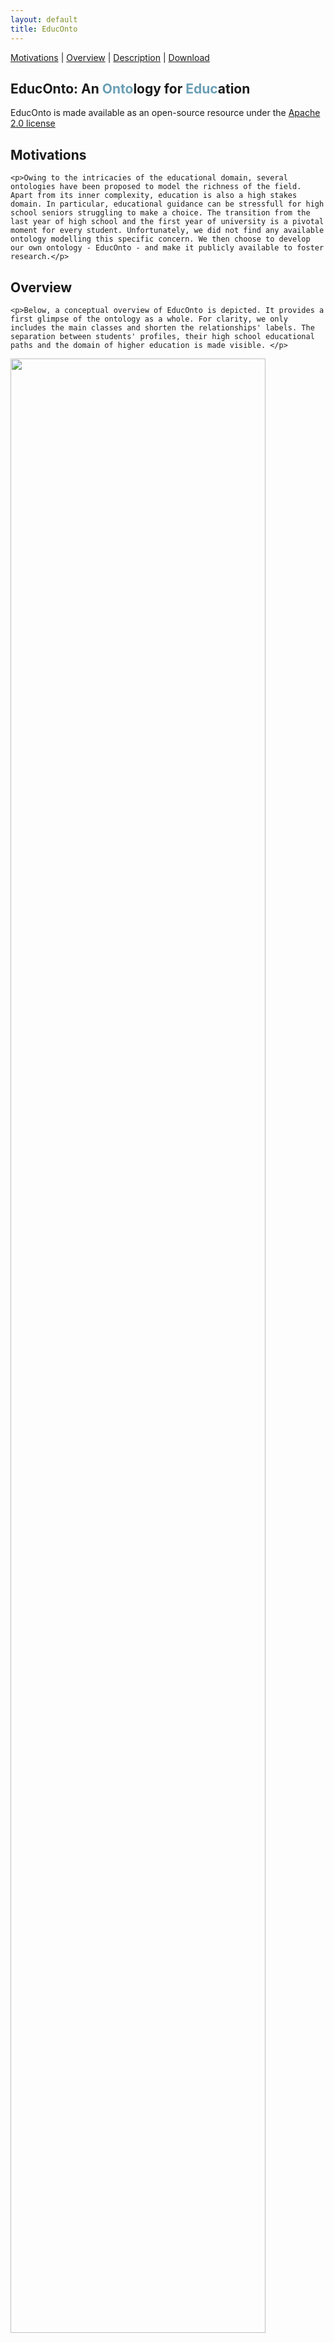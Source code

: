 ```yaml
---
layout: default
title: EducOnto
---
```


[Motivations](#motivations) | [Overview](#overview) | [Description](#description) | [Download](#download) 

<article class="mb-5" id="educonto">

<content>
  <h1 id="educontopage">EducOnto: An <span style="color: #6a9fb5">Onto</span>logy for <span style="color: #6a9fb5">Educ</span>ation</h1>
  
  <p class="message">EducOnto is made available as an open-source resource under the <a href="https://www.apache.org/licenses/LICENSE-2.0">Apache 2.0 license</a></p>
  
<h2 id="motivations">Motivations</h2>
  
    <p>Owing to the intricacies of the educational domain, several ontologies have been proposed to model the richness of the field. Apart from its inner complexity, education is also a high stakes domain. In particular, educational guidance can be stressfull for high school seniors struggling to make a choice. The transition from the last year of high school and the first year of university is a pivotal moment for every student. Unfortunately, we did not find any available ontology modelling this specific concern. We then choose to develop our own ontology - EducOnto - and make it publicly available to foster research.</p>
  
<h2 id="overview">Overview</h2>
  
    <p>Below, a conceptual overview of EducOnto is depicted. It provides a first glimpse of the ontology as a whole. For clarity, we only includes the main classes and shorten the relationships' labels. The separation between students' profiles, their high school educational paths and the domain of higher education is made visible. </p>
  
<img src ="../images/educonto.png" style="width:90%; height:90%" class="center">  
  
<h2 id="description">Description</h2>
  
In this subsection, we give a deeper insight into EducOnto. In particular, we give the reader a better understanding of how the different classes and properties have been designed, what they stand for and what their interactions are. Below are the main classes of EducOnto and what they stand for:
  
  <table>
<thead>
  <tr>
    <th>Class</th>
    <th>Description</th>
    <th>Example of Instance</th>
  </tr>
</thead>
<tbody>
  <tr>
    <td>educonto:AcademicSkill</td>
    <td>Skill that a student possesses</td>
    <td><i>&lthttp://purl.org/edukg/good_memory&gt</i></td>
  </tr>
  <tr>
    <td>educonto:Curriculum</td>
    <td>University curriculum</td>
    <td><i>&lthttp://purl.org/edukg/curriculum/lg_psycho&gt</i></td>
  </tr>
  <tr>
    <td>educonto:FieldOfStudy</td>
    <td>Field of Study</td>
    <td><i>&lthttp://purl.org/edukg/engineering&gt</i></td>
  </tr>
  <tr>
    <td>educonto:HighSchoolMajor</td>
    <td>Chosen major in high school</td>
    <td><i>&lthttp://purl.org/edukg/major/ts&gt</i></td>
  </tr>
    <tr>
    <td>educonto:HighSchoolSpecialty</td>
    <td>Chosen specialty in high school</td>
    <td><i>&lthttp://purl.org/edukg/spe/arts&gt</i></td>
  </tr>
      <tr>
    <td>educonto:Keyword</td>
    <td>Can be linked to student and seen as a center of interest. Can be linked to university curricula and high school majors and be seen as a descriptive feature</td>
    <td><i>&lthttp://purl.org/edukg/healthcare&gt</i></td>
  </tr>
      <tr>
    <td>educonto:Person</td>
    <td>High school senior or Undergraduate student</td>
    <td><i>&lthttp://purl.org/edukg/stud/user999&gt</i></td>
  </tr>
        <tr>
    <td>educonto:PersonalityTrait</td>
    <td>Personality trait a student possesses</td>
    <td><i>&lthttp://purl.org/edukg/investigative&gt</i></td>
  </tr>
        <tr>
    <td>educonto:SchoolSubject</td>
    <td>School subject taught at school</td>
    <td><i>&lthttp://purl.org/edukg/chemistry&gt</i></td>
  </tr>
  
</tbody>
</table>

Below are some of the 30 object properties of EducOnto. For clarity, we do not include the object properties whose meaning and domain-range pair are obvious.

<table>
<thead>
  <tr>
    <th>Object Property</th>
    <th>Domain</th>
    <th>Range</th>
  </tr>
</thead>
<tbody>
  <tr>
    <td>educonto:belongsToFieldOfStudy</td>
    <td>educonto:Curriculum</td>
    <td>educonto:FieldOfStudy</td>
  </tr>
   <tr>
    <td>educonto:hasFavoriteSchoolSubject</td>
    <td>educonto:Person</td>
    <td>educonto:SchoolSubject</td>
  </tr>
    <tr>
    <td>educonto:hasMainTopic</td>
    <td>educonto:HighSchoolMajor</td>
    <td>educonto:SchoolSubject</td>
  </tr>
  <tr>
    <td>educonto:hasSkill</td>
    <td>educonto:Person</td>
    <td>educonto:AcademicSkill</td>
  </tr>
  <tr>
    <td>educonto:isInterestedInKeyword</td>
    <td>educonto:Person</td>
    <td>educonto:Keyword</td>
  </tr>
    <tr>
    <td>...</td>
    <td>...</td>
    <td>...</td>
  </tr>
   <tr>
    <td>educonto:mentionedCurriculum</td>
    <td>educonto:Person</td>
    <td>educonto:Curriculum</td>
  </tr>
    <tr>
    <td>educonto:pickedGeneralMajor</td>
    <td>educonto:Person</td>
    <td>educonto:GeneralMajor</td>
  </tr>
      <tr>
    <td>educonto:recommendsHighSchoolMajor</td>
    <td>educonto:Curriculum</td>
    <td>educonto:HighSchoolMajor</td>
  </tr>
      <tr>
    <td>educonto:recommendsHighSchoolSpecialty</td>
    <td>educonto:Curriculum</td>
    <td>educonto:HighSchoolSpecialty</td>
  </tr>
      <tr>
    <td>educonto:requiresHighSchoolMajor</td>
    <td>educonto:Curriculum</td>
    <td>educonto:HighSchoolMajor</td>
  </tr>
      <tr>
    <td>educonto:requiresHighSchoolSpecialty</td>
    <td>educonto:Curriculum</td>
    <td>educonto:HighSchoolSpecialty</td>
  </tr>
</tbody>
</table>

 In order to comply with the <a href="https://www.nature.com/articles/sdata201618">FAIR principles for scientific data management</a>, standard Semantic Web vocabularies are integrated into EducOnto metadata. This is essential for properly describing the ontology, thus avoiding any possible misinterpretation. Below are the vocabularies we used to describe EducOnto metadata with their respective namespaces:
  
<h4> Ontology Namespaces </h4>
  <table style="width:100%">
    <tr>
    <th>Prefix</th>
    <th>Hyperlink</th> 
  </tr>
  <tr>
    <td>dc</td>
    <td> <a href="http://purl.org/dc/terms/">Dublin Core Term</a> </td> 
  </tr>
  <tr>
    <td>ed</td>
    <td> <a href="">EducOnto</a> </td> 
  </tr>
  <tr>
    <td>owl</td>
    <td><a href="http://www.w3.org/2002/07/owl#">Web Ontology Language </a> </td> 
  </tr>
  <tr>
    <td>rdf</td>
    <td><a href="http://www.w3.org/1999/02/22-rdf-syntax-ns">Resource Description Framework</a></td> 
  </tr>
  <tr>
    <td>rdfs</td>
    <td><a href="http://www.w3.org/2000/01/rdf-schema">RDF Schema</a></td> 
  </tr>
  <tr>
    <td>xml</td>
    <td><a href="http://www.w3.org/XML/1998/namespace#">Extensible Markup Language</a></td> 
  </tr>
   <tr>
    <td>xsd</td>
    <td><a href="http://www.w3.org/2001/XMLSchema#">XML Schema Definition</a></td> 
  </tr>
</table>
  
    
<h2 id="download">Download</h2>
    
<p><strong>EducOnto</strong> can be downloaded in .owl format at the following link: <a href="../educonto/educonto.owl" download>educonto.owl</a></p>
  
<!-- 
```graphql

owl:Thing 
  ├─ AcademicSkill
  ├─ Curriculum
  ├─ FieldOfStudy
  ├─ HighSchoolMajor
  ├─ HighSchoolSpecialty
  ├─ Keyword
  ├─ Person
  ├─ PersonalityTrait
  ├─ SchoolSubject
```

Below, we present the hierarchy for the Curriculum class. We limit ourselves to a depth of five for better readability:

```graphql

Curriculum 
  ├─ LongStudies
  │  ├─ Bachelor
  │  │  ├─ DualBachelor
  │  │  ├─ GeneralBachelor
  │  │  │ ├─ ArtAudiovisualDesign
  │  │  │ ├─ BusinessEconomyManagement
  │  │  │ ├─ Humanities
  │  │  │ ├─ LawPolitics
  │  │  │ ├─ Sciences
  │  │  ├─ TechnologicalBachelor
  │  │  │ ├─ Industry
  │  │  │ ├─ Tertiary
  │  ├─ PreparatoryClass
  │  │  ├─ Cpge
  │  │  │ ├─ BusinessEconomyManagement
  │  │  │ ├─ Engineering
  │  │  │ ├─ Humanities
  │  │  │ ├─ Technology
  │  │  ├─ IntegratedPreparatoryClass
  │  ├─ School
  │  │  ├─ ArtAudiovisualDesign
  │  │  ├─ BusinessEconomyManagement
  │  │  ├─ EngineeringScience
  │  │  ├─ InformationCommunication
  │  │  ├─ Paramedical
  ├─ ShortStudies
  │  ├─ AdvancedTechnicianCertificate
  │  │  ├─ AgricultureAgronomyEnvironment
  │  │  ├─ ArtAudiovisualDesign
  │  │  ├─ AutomationConstructionMechanic
  │  │  ├─ BiologyChemistry
  │  │  ├─ BusinessEconomyManagement
  │  │  ├─ CateringHospitalityTourism
  │  │  ├─ ComputerScience
  │  │  ├─ Engineering
  │  │  ├─ Paramedical
  │  ├─ VocationalBachelor
  │  │  ├─ AgricultureAgronomyEnvironment
  │  │  ├─ ArtAudiovisualDesign
  │  │  ├─ AutomationConstructionMechanic
  │  │  ├─ BiologyChemistry
  │  │  ├─ BusinessEconomyManagement
  │  │  ├─ CateringHospitalityTourism
  │  │  ├─ ComputerScience
  │  │  ├─ Engineering
  │  │  ├─ Humanities
  │  │  ├─ LawPolitics
  └───  ├─ Paramedical
```
-->
 </content>
